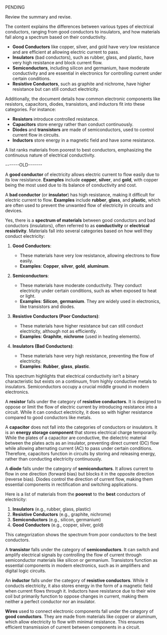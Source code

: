 PENDING

Review the summary and revise.

The content explains the differences between various types of electrical conductors, ranging from good conductors to insulators, and how materials fall along a spectrum based on their conductivity.

- **Good Conductors** like copper, silver, and gold have very low resistance and are efficient at allowing electric current to pass.
- **Insulators** (bad conductors), such as rubber, glass, and plastic, have very high resistance and block current flow.
- **Semiconductors**, including silicon and germanium, have moderate conductivity and are essential in electronics for controlling current under certain conditions.
- **Resistive Conductors**, such as graphite and nichrome, have higher resistance but can still conduct electricity.

Additionally, the document details how common electronic components like resistors, capacitors, diodes, transistors, and inductors fit into these categories. For instance:
- **Resistors** introduce controlled resistance.
- **Capacitors** store energy rather than conduct continuously.
- **Diodes** and **transistors** are made of semiconductors, used to control current flow in circuits.
- **Inductors** store energy in a magnetic field and have some resistance.

A list ranks materials from poorest to best conductors, emphasizing the continuous nature of electrical conductivity.

-------OLD-------

A **good conductor** of electricity allows electric current to flow easily due to its low resistance. **Examples** include **copper**, **silver**, and **gold**, with copper being the most  used due to its balance of conductivity and cost.

A **bad conductor** (or **insulator**) has high resistance, making it difficult for electric current to flow. **Examples** include **rubber**, **glass**, and **plastic**, which are often used to prevent the unwanted flow of electricity in circuits and devices.

Yes, there is a **spectrum of materials** between good conductors and bad conductors (insulators), often referred to as **conductivity** or **electrical resistivity**. Materials fall into several categories based on how well they conduct electricity:

1. **Good Conductors**:
   - These materials have very low resistance, allowing electrons to flow easily.
   - **Examples**: **Copper**, **silver**, **gold**, **aluminum**.
   
2. **Semiconductors**:
   - These materials have moderate conductivity. They conduct electricity under certain conditions, such as when exposed to heat or light.
   - **Examples**: **Silicon**, **germanium**. They are widely used in electronics, like transistors and diodes.
   
3. **Resistive Conductors (Poor Conductors)**:
   - These materials have higher resistance but can still conduct electricity, although not as efficiently.
   - **Examples**: **Graphite**, **nichrome** (used in heating elements).

4. **Insulators (Bad Conductors)**:
   - These materials have very high resistance, preventing the flow of electricity.
   - **Examples**: **Rubber**, **glass**, **plastic**.

This spectrum highlights that electrical conductivity isn’t a binary characteristic but exists on a continuum, from highly conductive metals to insulators. Semiconductors occupy a crucial middle ground in modern electronics.

A **resistor** falls under the category of **resistive conductors**. It is designed to oppose or limit the flow of electric current by introducing resistance into a circuit. While it can conduct electricity, it does so with higher resistance compared to good conductors like metals.

A **capacitor** does not fall into the categories of conductors or insulators. It is an **energy storage component** that stores electrical charge temporarily. While the plates of a capacitor are conductive, the dielectric material between the plates acts as an insulator, preventing direct current (DC) flow while allowing alternating current (AC) to pass under certain conditions. Therefore, capacitors function in circuits by storing and releasing energy, rather than conducting electricity continuously.

A **diode** falls under the category of **semiconductors**. It allows current to flow in one direction (forward bias) but blocks it in the opposite direction (reverse bias). Diodes control the direction of current flow, making them essential components in rectification and switching applications.

Here is a list of materials from the **poorest** to the **best** conductors of electricity:

1. **Insulators** (e.g., rubber, glass, plastic)
2. **Resistive Conductors** (e.g., graphite, nichrome)
3. **Semiconductors** (e.g., silicon, germanium)
4. **Good Conductors** (e.g., copper, silver, gold)

This categorization shows the spectrum from poor conductors to the best conductors.

A **transistor** falls under the category of **semiconductors**. It can switch and amplify electrical signals by controlling the flow of current through semiconductor materials like silicon or germanium. Transistors function as essential components in modern electronics, such as in amplifiers and digital logic circuits.

An **inductor** falls under the category of **resistive conductors**. While it conducts electricity, it also stores energy in the form of a magnetic field when current flows through it. Inductors have resistance due to their wire coil but primarily function to oppose changes in current, making them neither a perfect conductor nor an insulator.

**Wires** used to connect electronic components fall under the category of **good conductors**. They are  made from materials like copper or aluminum, which allow electricity to flow with minimal resistance. This ensures efficient transmission of current between components in a circuit.
